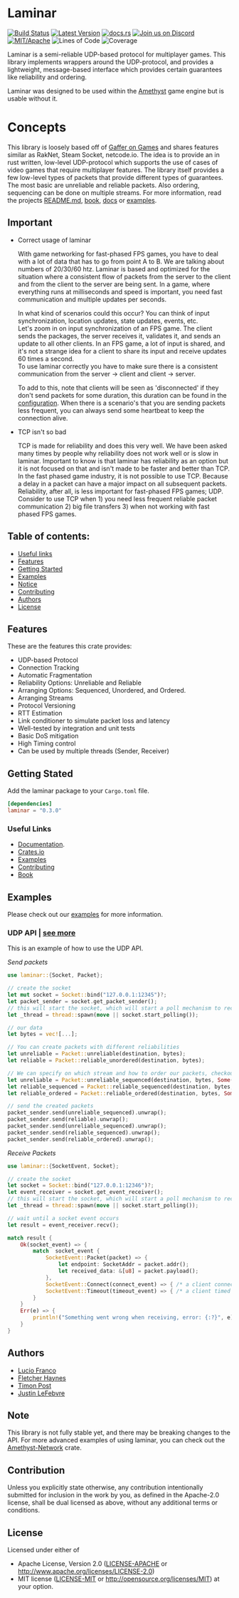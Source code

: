 # Laminar

[![Build Status][s2]][l2] [![Latest Version][s1]][l1] [![docs.rs][s4]][l4] [![Join us on Discord][s5]][l5] [![MIT/Apache][s3]][l3] ![Lines of Code][s6] ![Coverage][s7]

[s1]: https://img.shields.io/crates/v/laminar.svg
[l1]: https://crates.io/crates/laminar
[s2]: https://jenkins.amethyst-engine.org/buildStatus/icon?job=laminar%2Fmaster
[l2]: https://jenkins.amethyst-engine.org/job/laminar/job/master/badge/icon
[s3]: https://img.shields.io/badge/license-MIT%2FApache-blue.svg
[l3]: docs/LICENSE-MIT
[s4]: https://docs.rs/laminar/badge.svg
[l4]: https://docs.rs/laminar/
[s5]: https://img.shields.io/discord/425678876929163284.svg?logo=discord
[l5]: https://discord.gg/GnP5Whs
[s6]: https://tokei.rs/b1/github/amethyst/laminar?category=code
[s7]: https://codecov.io/gh/amethyst/laminar/branch/master/graphs/badge.svg

Laminar is a semi-reliable UDP-based protocol for multiplayer games. This library implements wrappers around the UDP-protocol,
and provides a lightweight, message-based interface which provides certain guarantees like reliability and ordering.

Laminar was designed to be used within the [Amethyst][amethyst] game engine but is usable without it.

[amethyst]: https://github.com/amethyst/amethyst

# Concepts

This library is loosely based off of [Gaffer on Games][gog] and shares features similar as RakNet, Steam Socket, netcode.io.
The idea is to provide an in rust written, low-level UDP-protocol which supports the use of cases of video games that require multiplayer features.
The library itself provides a few low-level types of packets that provide different types of guarantees. The most
basic are unreliable and reliable packets. Also ordering, sequencing can be done on multiple streams.
For more information, read the projects [README.md][readme], [book][book], [docs][docs] or [examples][examples].

## Important
- Correct usage of laminar
    
    With game networking for fast-phased FPS games, you have to deal with a lot of data that has to go from point A to B.
    We are talking about numbers of 20/30/60 htz. 
    Laminar is based and optimized for the situation where a consistent flow of packets from the server to the client and from the client to the server are being sent.
    In a game, where everything runs at milliseconds and speed is important, you need fast communication and multiple updates per seconds.
    
    In what kind of scenarios could this occur? 
    You can think of input synchronization, location updates, state updates, events, etc.  
    Let's zoom in on input synchronization of an FPS game. 
    The client sends the packages, the server receives it, validates it, and sends an update to all other clients. 
    In an FPS game, a lot of input is shared, and it's not a strange idea for a client to share its input and receive updates 60 times a second.   
    To use laminar correctly you have to make sure there is a consistent communication from the server -> client and client -> server. 
    
    To add to this, note that clients will be seen as 'disconnected' if they don't send packets for some duration, this duration can be found in the [configuration][config]. 
    When there is a scenario's that you are sending packets less frequent, you can always send some heartbeat to keep the connection alive.

- TCP isn't so bad

    TCP is made for reliability and does this very well. 
    We have been asked many times by people why reliability does not work well or is slow in laminar.
    Important to know is that laminar has reliability as an option but it is not focused on that and isn't made to be faster and better than TCP. 
    In the fast phased game industry, it is not possible to use TCP. Because a delay in a packet can have a major impact on all subsequent packets.
    Reliability, after all, is less important for fast-phased FPS games; UDP. 
    Consider to use TCP when 1) you need less frequent reliable packet communication 2) big file transfers 3) when not working with fast phased FPS games.

[config]: https://github.com/amethyst/laminar/blob/master/src/config.rs#L8
[gog]: https://gafferongames.com/
[readme]: https://github.com/amethyst/laminar/blob/master/README.md
[book]: https://amethyst.github.io/laminar/docs/index.html
[docs]: https://docs.rs/laminar/
[examples]: https://github.com/amethyst/laminar/tree/master/examples

[amethyst]: https://github.com/amethyst/amethyst

## Table of contents:
- [Useful links](#useful-links)
- [Features](#features)
- [Getting Started](#getting-stated)
- [Examples](#examples)
- [Notice](#notice)
- [Contributing](#contribution)
- [Authors](#authors)
- [License](#license)

## Features
These are the features this crate provides:

- UDP-based Protocol
- Connection Tracking
- Automatic Fragmentation
- Reliability Options: Unreliable and Reliable
- Arranging Options: Sequenced, Unordered, and Ordered.
- Arranging Streams
- Protocol Versioning
- RTT Estimation
- Link conditioner to simulate packet loss and latency
- Well-tested by integration and unit tests
- Basic DoS mitigation
- High Timing control
- Can be used by multiple threads (Sender, Receiver)

## Getting Stated
Add the laminar package to your `Cargo.toml` file.

```toml
[dependencies]
laminar = "0.3.0"
```

### Useful Links

- [Documentation](https://docs.rs/laminar/).
- [Crates.io](https://crates.io/crates/laminar)
- [Examples](https://github.com/amethyst/laminar/tree/master/examples)
- [Contributing](https://github.com/amethyst/laminar/blob/master/docs/CONTRIBUTING)
- [Book](https://amethyst.github.io/laminar/docs/index.html)

## Examples
Please check out our [examples](https://github.com/amethyst/laminar/tree/master/examples) for more information.

### UDP API | [see more](https://github.com/amethyst/laminar/blob/master/examples/udp.rs)
This is an example of how to use the UDP API.

_Send packets_

```rust
use laminar::{Socket, Packet};

// create the socket
let mut socket = Socket::bind("127.0.0.1:12345")?;
let packet_sender = socket.get_packet_sender();
// this will start the socket, which will start a poll mechanism to receive and send messages.
let _thread = thread::spawn(move || socket.start_polling());

// our data
let bytes = vec![...];

// You can create packets with different reliabilities
let unreliable = Packet::unreliable(destination, bytes);
let reliable = Packet::reliable_unordered(destination, bytes);

// We can specify on which stream and how to order our packets, checkout our book and documentation for more information
let unreliable = Packet::unreliable_sequenced(destination, bytes, Some(1));
let reliable_sequenced = Packet::reliable_sequenced(destination, bytes, Some(2));
let reliable_ordered = Packet::reliable_ordered(destination, bytes, Some(3));

// send the created packets
packet_sender.send(unreliable_sequenced).unwrap();
packet_sender.send(reliable).unwrap();
packet_sender.send(unreliable_sequenced).unwrap();
packet_sender.send(reliable_sequenced).unwrap();
packet_sender.send(reliable_ordered).unwrap();
```

_Receive Packets_
```rust
use laminar::{SocketEvent, Socket};

// create the socket
let socket = Socket::bind("127.0.0.1:12346")?;
let event_receiver = socket.get_event_receiver();
// this will start the socket, which will start a poll mechanism to receive and send messages.
let _thread = thread::spawn(move || socket.start_polling());

// wait until a socket event occurs
let result = event_receiver.recv();

match result {
    Ok(socket_event) => {
        match  socket_event {
            SocketEvent::Packet(packet) => {
                let endpoint: SocketAddr = packet.addr();
                let received_data: &[u8] = packet.payload();
            },
            SocketEvent::Connect(connect_event) => { /* a client connected */ },
            SocketEvent::Timeout(timeout_event) => { /* a client timed out */},
        }
    }
    Err(e) => {
        println!("Something went wrong when receiving, error: {:?}", e);
    }
}
```

## Authors

- [Lucio Franco](https://github.com/LucioFranco)
- [Fletcher Haynes](https://github.com/fhaynes)
- [Timon Post](https://github.com/TimonPost)
- [Justin LeFebvre](https://github.com/jstnlef) 

## Note

This library is not fully stable yet, and there may be breaking changes to the API.
For more advanced examples of using laminar, you can check out the [Amethyst-Network](https://github.com/amethyst/amethyst/tree/master/amethyst_network) crate.

## Contribution

Unless you explicitly state otherwise, any contribution intentionally submitted
for inclusion in the work by you, as defined in the Apache-2.0 license, shall be dual licensed as above, without any
additional terms or conditions.

## License

Licensed under either of
 * Apache License, Version 2.0 ([LICENSE-APACHE](docs/LICENSE-APACHE) or http://www.apache.org/licenses/LICENSE-2.0)
 * MIT license ([LICENSE-MIT](docs/LICENSE-MIT) or http://opensource.org/licenses/MIT)
at your option.
